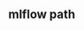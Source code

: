 ## mlflow path

<!-- MLFLOW_TRACKING_URI=https://dagshub.com/Sahdev10/Mlflow.mlflow
MLFLOW_TRACKING_USERNAME=Sahu10
MLFLOW_TRACKING_PASSWORD=9dd315adb9d9ea079ec6524d709957946bbab06a
python script.py -->